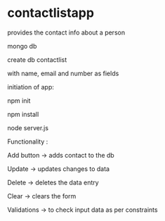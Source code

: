 # contactlistapp
provides the contact info about a person



mongo db 

create db contactlist 

with name, email and number as fields

initiation of app:

npm init

npm install

node server.js

Functionality : 

Add button -> adds contact to the db

Update -> updates changes to data

Delete -> deletes  the data entry

Clear -> clears the form

Validations -> to check input data as per constraints 
